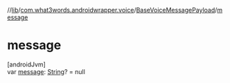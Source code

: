 //[lib](../../../index.md)/[com.what3words.androidwrapper.voice](../index.md)/[BaseVoiceMessagePayload](index.md)/[message](message.md)

# message

[androidJvm]\
var [message](message.md): [String](https://kotlinlang.org/api/latest/jvm/stdlib/kotlin/-string/index.html)? = null
